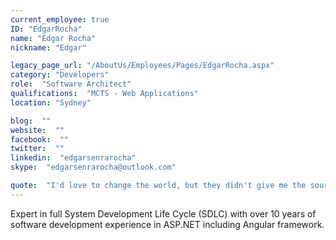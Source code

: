 ```yaml
---
current_employee: true
ID: "EdgarRocha"
name: "Edgar Rocha"
nickname: "Edgar"

legacy_page_url: "/AboutUs/Employees/Pages/EdgarRocha.aspx"
category: "Developers"
role:  "Software Architect"
qualifications:  "MCTS - Web Applications"
location: "Sydney"

blog:  ""
website:  ""
facebook:  ""
twitter:  ""
linkedin:  "edgarsenrarocha"
skype:  "edgarsenrarocha@outlook.com"

quote:  "I'd love to change the world, but they didn't give me the source code"
---
```


Expert in full System Development Life Cycle (SDLC) with over 10 years of software development experience in ASP.NET including Angular framework.   